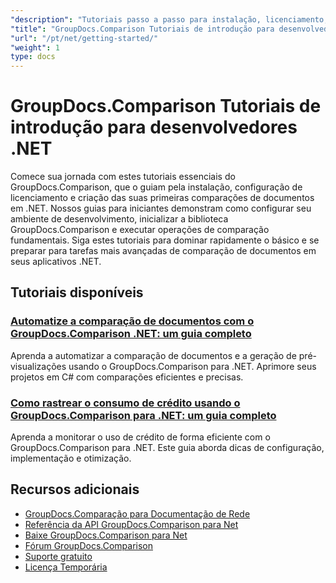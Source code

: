 ```yaml
---
"description": "Tutoriais passo a passo para instalação, licenciamento, configuração e criação da sua primeira comparação de documentos em aplicativos .NET do GroupDocs.Comparison."
"title": "GroupDocs.Comparison Tutoriais de introdução para desenvolvedores .NET"
"url": "/pt/net/getting-started/"
"weight": 1
type: docs
---
```

# GroupDocs.Comparison Tutoriais de introdução para desenvolvedores .NET

Comece sua jornada com estes tutoriais essenciais do GroupDocs.Comparison, que o guiam pela instalação, configuração de licenciamento e criação das suas primeiras comparações de documentos em .NET. Nossos guias para iniciantes demonstram como configurar seu ambiente de desenvolvimento, inicializar a biblioteca GroupDocs.Comparison e executar operações de comparação fundamentais. Siga estes tutoriais para dominar rapidamente o básico e se preparar para tarefas mais avançadas de comparação de documentos em seus aplicativos .NET.

## Tutoriais disponíveis

### [Automatize a comparação de documentos com o GroupDocs.Comparison .NET: um guia completo](./automate-document-comparison-groupdocs-net/)
Aprenda a automatizar a comparação de documentos e a geração de pré-visualizações usando o GroupDocs.Comparison para .NET. Aprimore seus projetos em C# com comparações eficientes e precisas.

### [Como rastrear o consumo de crédito usando o GroupDocs.Comparison para .NET: um guia completo](./track-credit-consumption-groupdocs-comparison-dotnet/)
Aprenda a monitorar o uso de crédito de forma eficiente com o GroupDocs.Comparison para .NET. Este guia aborda dicas de configuração, implementação e otimização.

## Recursos adicionais

- [GroupDocs.Comparação para Documentação de Rede](https://docs.groupdocs.com/comparison/net/)
- [Referência da API GroupDocs.Comparison para Net](https://reference.groupdocs.com/comparison/net/)
- [Baixe GroupDocs.Comparison para Net](https://releases.groupdocs.com/comparison/net/)
- [Fórum GroupDocs.Comparison](https://forum.groupdocs.com/c/comparison)
- [Suporte gratuito](https://forum.groupdocs.com/)
- [Licença Temporária](https://purchase.groupdocs.com/temporary-license/)